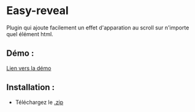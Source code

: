 # Easy-reveal
Plugin qui ajoute facilement un effet d'apparation au scroll sur n'importe quel élément html.

## Démo :
[Lien vers la démo](https://htmlpreview.github.io/?https://github.com/FlorenceBolsee/MyHero-plugin/blob/master/dist/index.html)

## Installation :
- Téléchargez le [.zip]()
